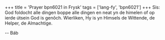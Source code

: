 +++
title = 'Prayer bpn6021 in Frysk'
tags = ['lang-fy', 'bpn6021']
+++
Sis: God foldocht alle dingen boppe alle dingen en neat yn de himelen of op ierde útsein God is genôch.
Wierliken, Hy is yn Himsels de Wittende, de Helper, de Almachtige.

-- Báb
